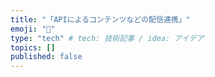 ```yaml
---
title: "「APIによるコンテンツなどの配信連携」"
emoji: "🐥"
type: "tech" # tech: 技術記事 / idea: アイデア
topics: []
published: false
---
```

